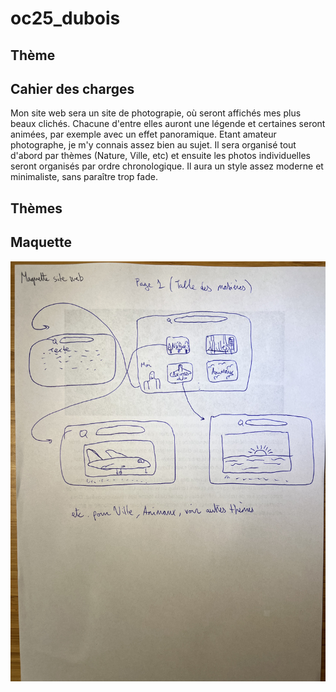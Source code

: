 # oc25_dubois

## Thème

## Cahier des charges

Mon site web sera un site de photograpie, où seront affichés mes plus beaux clichés. Chacune d'entre elles auront une légende et certaines seront animées, par exemple avec un effet panoramique. Etant amateur photographe, je m'y connais assez bien au sujet. Il sera organisé tout d'abord par thèmes (Nature, Ville, etc) et ensuite les photos individuelles seront organisés par ordre chronologique. Il aura un style assez moderne et minimaliste, sans paraître trop fade.

## Thèmes

## Maquette

!['Photo de la maquette'](maquette.jpeg)
